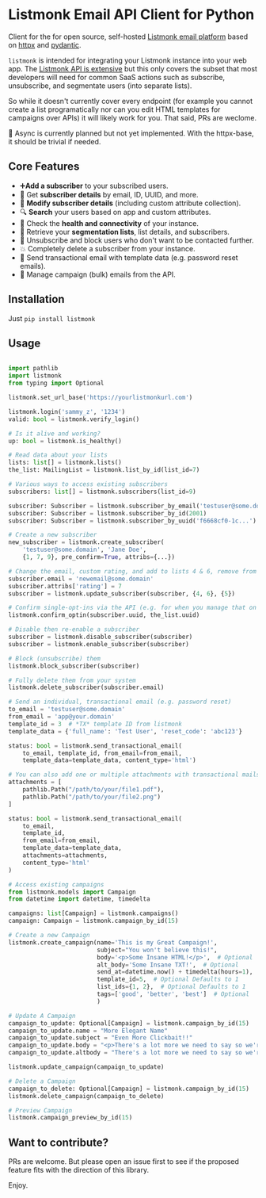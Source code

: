# Listmonk Email API Client for Python

Client for the for open source, self-hosted [Listmonk email platform](https://listmonk.app) based on 
[httpx](https://www.python-httpx.org) and [pydantic](https://pydantic.dev).  

`listmonk` is intended for integrating your Listmonk instance into your web app. The [Listmonk API is extensive](https://listmonk.app/docs/apis/apis/) but this only covers the subset that most developers will need for common SaaS actions such as subscribe, unsubscribe, and segmentate users (into separate lists).

So while it doesn't currently cover every endpoint (for example you cannot create a list programatically nor can you edit HTML templates for campaigns over APIs) it will likely work for you. That said, PRs are weclome.

🔀 Async is currently planned but not yet implemented. With the httpx-base, it should be trivial if needed.

## Core Features

* ➕**Add a subscriber** to your subscribed users. 
* 🙎 Get **subscriber details** by email, ID, UUID, and more.
* 📝 **Modify subscriber details** (including custom attribute collection).
* 🔍 **Search** your users based on app and custom attributes.
* 🏥 Check the **health and connectivity** of your instance.
*  👥 Retrieve your **segmentation lists**,  list details, and subscribers.
* 🙅 Unsubscribe and block users who don't want  to be contacted further.
* 💥 Completely delete a subscriber from your instance.
* 📧 Send transactional email with template data (e.g. password reset emails).
* 📨 Manage campaign (bulk) emails from the API.

## Installation

Just `pip install listmonk`


## Usage

```python

import pathlib
import listmonk
from typing import Optional

listmonk.set_url_base('https://yourlistmonkurl.com')

listmonk.login('sammy_z', '1234')
valid: bool = listmonk.verify_login()

# Is it alive and working?
up: bool = listmonk.is_healthy()

# Read data about your lists
lists: list[] = listmonk.lists()
the_list: MailingList = listmonk.list_by_id(list_id=7)

# Various ways to access existing subscribers
subscribers: list[] = listmonk.subscribers(list_id=9)

subscriber: Subscriber = listmonk.subscriber_by_email('testuser@some.domain')
subscriber: Subscriber = listmonk.subscriber_by_id(2001)
subscriber: Subscriber = listmonk.subscriber_by_uuid('f6668cf0-1c...')

# Create a new subscriber
new_subscriber = listmonk.create_subscriber(
    'testuser@some.domain', 'Jane Doe',
    {1, 7, 9}, pre_confirm=True, attribs={...})

# Change the email, custom rating, and add to lists 4 & 6, remove from 5.
subscriber.email = 'newemail@some.domain'
subscriber.attribs['rating'] = 7
subscriber = listmonk.update_subscriber(subscriber, {4, 6}, {5})

# Confirm single-opt-ins via the API (e.g. for when you manage that on your platform)
listmonk.confirm_optin(subscriber.uuid, the_list.uuid)

# Disable then re-enable a subscriber
subscriber = listmonk.disable_subscriber(subscriber)
subscriber = listmonk.enable_subscriber(subscriber)

# Block (unsubscribe) them
listmonk.block_subscriber(subscriber)

# Fully delete them from your system
listmonk.delete_subscriber(subscriber.email)

# Send an individual, transactional email (e.g. password reset)
to_email = 'testuser@some.domain'
from_email = 'app@your.domain'
template_id = 3  # *TX* template ID from listmonk
template_data = {'full_name': 'Test User', 'reset_code': 'abc123'}

status: bool = listmonk.send_transactional_email(
    to_email, template_id, from_email=from_email,
    template_data=template_data, content_type='html')

# You can also add one or multiple attachments with transactional mails
attachments = [
    pathlib.Path("/path/to/your/file1.pdf"),
    pathlib.Path("/path/to/your/file2.png")
]

status: bool = listmonk.send_transactional_email(
    to_email,
    template_id,
    from_email=from_email,
    template_data=template_data,
    attachments=attachments,
    content_type='html'
)

# Access existing campaigns
from listmonk.models import Campaign
from datetime import datetime, timedelta

campaigns: list[Campaign] = listmonk.campaigns()
campaign: Campaign = listmonk.campaign_by_id(15)

# Create a new Campaign
listmonk.create_campaign(name='This is my Great Campaign!',
                         subject="You won't believe this!",
                         body='<p>Some Insane HTML!</p>',  # Optional
                         alt_body='Some Insane TXT!',  # Optional
                         send_at=datetime.now() + timedelta(hours=1),  # Optional
                         template_id=5,  # Optional Defaults to 1
                         list_ids={1, 2},  # Optional Defaults to 1
                         tags=['good', 'better', 'best']  # Optional
                         )

# Update A Campaign
campaign_to_update: Optional[Campaign] = listmonk.campaign_by_id(15)
campaign_to_update.name = "More Elegant Name"
campaign_to_update.subject = "Even More Clickbait!!"
campaign_to_update.body = "<p>There's a lot more we need to say so we're updating this programmatically!"
campaign_to_update.altbody = "There's a lot more we need to say so we're updating this programmatically!"

listmonk.update_campaign(campaign_to_update)

# Delete a Campaign
campaign_to_delete: Optional[Campaign] = listmonk.campaign_by_id(15)
listmonk.delete_campaign(campaign_to_delete)

# Preview Campaign
listmonk.campaign_preview_by_id(15)


```

## Want to contribute?

PRs are welcome. But please open an issue first to see if the proposed feature fits with the direction of this library.

Enjoy.
